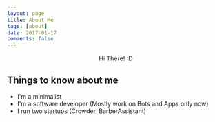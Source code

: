 ```yaml
---
layout: page
title: About Me
tags: [about]
date: 2017-01-17
comments: false
---
```

    
<center>Hi There! :D</center>

## Things to know about me
* I'm a minimalist
* I'm a software developer (Mostly work on Bots and Apps only now)
* I run two startups (Crowder, BarberAssistant)
